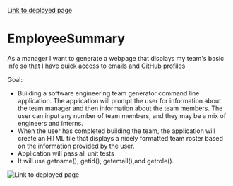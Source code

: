 
[Link to deployed page](https://sthapa411.github.io/EmployeeSummary/)
# EmployeeSummary

As a manager
I want to generate a webpage that displays my team's basic info
so that I have quick access to emails and GitHub profiles

Goal:
- Building a software engineering team generator command line application. The application will prompt the user for information about the team manager and then information about the team members. The user can input any number of team members, and they may be a mix of engineers and interns. 
- When the user has completed building the team, the application will create an HTML file that displays a nicely formatted team roster based on the information provided by the user. 
- Application will pass all unit tests
- It will use getname(), getid(), getemail(),and getrole(). 

![Link to deployed page](https://crystajeffcoat.github.io/MovieFinder/)


